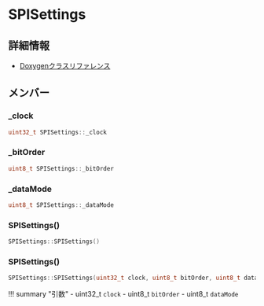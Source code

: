 # SPISettings



## 詳細情報

- [Doxygenクラスリファレンス](https://lang-ship.com/reference/ESP32/latest/class_s_p_i_settings.html)

## メンバー

###  _clock

```c
uint32_t SPISettings::_clock
```


###  _bitOrder

```c
uint8_t SPISettings::_bitOrder
```


###  _dataMode

```c
uint8_t SPISettings::_dataMode
```


### SPISettings()



```c
SPISettings::SPISettings()
```



### SPISettings()



```c
SPISettings::SPISettings(uint32_t clock, uint8_t bitOrder, uint8_t dataMode)
```

!!! summary "引数"
	- uint32_t `clock` 
	- uint8_t `bitOrder` 
	- uint8_t `dataMode` 



